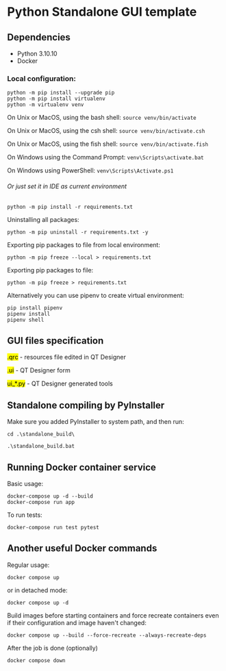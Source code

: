 # Python Standalone GUI template

## Dependencies

- Python 3.10.10
- Docker

### Local configuration:
```
python -m pip install --upgrade pip
python -m pip install virtualenv
python -m virtualenv venv
```

On Unix or MacOS, using the bash shell: `source venv/bin/activate`

On Unix or MacOS, using the csh shell: `source venv/bin/activate.csh`

On Unix or MacOS, using the fish shell: `source venv/bin/activate.fish`

On Windows using the Command Prompt: `venv\Scripts\activate.bat`

On Windows using PowerShell: `venv\Scripts\Activate.ps1`

###### Or just set it in IDE as current environment

```
python -m pip install -r requirements.txt
```

Uninstalling all packages:
```
python -m pip uninstall -r requirements.txt -y
```

Exporting pip packages to file from local environment:
```
python -m pip freeze --local > requirements.txt
```

Exporting pip packages to file:
```
python -m pip freeze > requirements.txt
```


Alternatively you can use pipenv to create virtual environment:
```
pip install pipenv
pipenv install
pipenv shell
```

## GUI files specification

<mark>.qrc</mark> - resources file edited in QT Designer

<mark>.ui</mark> - QT Designer form

<mark>ui_*.py</mark> - QT Designer generated tools

## Standalone compiling by PyInstaller

Make sure you added PyInstaller to system path, and then run:

```
cd .\standalone_build\

.\standalone_build.bat
```

## Running Docker container service

Basic usage:

```
docker-compose up -d --build
docker-compose run app
```

To run tests:
```
docker-compose run test pytest
```

## Another useful Docker commands

Regular usage:
```
docker compose up
```

or in detached mode:

```
docker compose up -d
```

Build images before starting containers and force recreate containers even if their configuration and image haven't changed:
```
docker compose up --build --force-recreate --always-recreate-deps
```

After the job is done (optionally)
```
docker compose down
```
